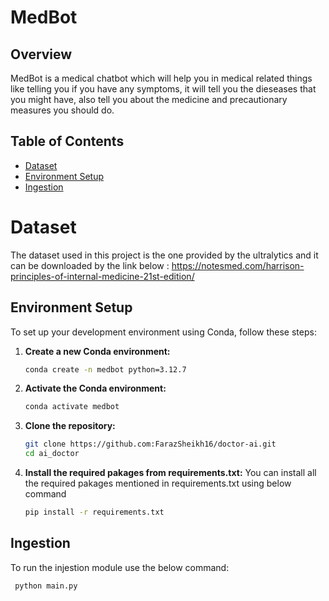 # MedBot

## Overview

MedBot is a medical chatbot which will help you in medical related things like telling you if you have any symptoms, it will tell you the dieseases that you might have, also tell you about the medicine and precautionary measures you should do.

## Table of Contents
- [Dataset](#dataset)
- [Environment Setup](#environment-setup)
- [Ingestion](#training)

# Dataset
The dataset used in this project is the one provided by the ultralytics and it can be downloaded by the link below :
https://notesmed.com/harrison-principles-of-internal-medicine-21st-edition/


## Environment Setup

To set up your development environment using Conda, follow these steps:

1. **Create a new Conda environment:**

   ```bash
   conda create -n medbot python=3.12.7
   ```
   
2. **Activate the Conda environment:**
    ```bash
    conda activate medbot
    ```
3. **Clone the repository:**
     ```bash
     git clone https://github.com:FarazSheikh16/doctor-ai.git
     cd ai_doctor
     ```
4. **Install the required pakages from requirements.txt:**
     You can install all the required pakages mentioned in requirements.txt using below command
     ```bash
     pip install -r requirements.txt
     ```

## Ingestion
To run the injestion module use the below command:

     python main.py

